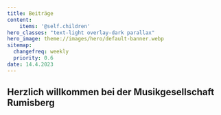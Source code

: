 ```yaml
---
title: Beiträge
content:
    items: '@self.children'
hero_classes: "text-light overlay-dark parallax"
hero_image: theme://images/hero/default-banner.webp
sitemap:
  changefreq: weekly
  priority: 0.6
date: 14.4.2023
---
```


## Herzlich willkommen bei der Musikgesellschaft Rumisberg
